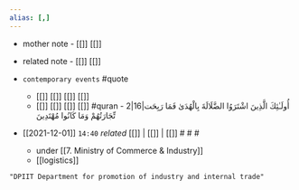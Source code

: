 ```yaml
---
alias: [,]
---
```

- mother note - [[]] [[]]
- related note - [[]] [[]]
- `contemporary events` #quote 
	- [[]] [[]] [[]] [[]]
	- [[]] [[]] [[]] [[]] #quran - 2|16|أُولَـٰئِكَ الَّذِينَ اشْتَرَوُا الضَّلَالَةَ بِالْهُدَىٰ فَمَا رَبِحَت تِّجَارَتُهُمْ وَمَا كَانُوا مُهْتَدِينَ

- [[2021-12-01]]  `14:40` _related_ [[]] | [[]] | [[]] # # #
	- under [[7. Ministry of Commerce & Industry]]
	- [[logistics]]

```query
"DPIIT Department for promotion of industry and internal trade"
```